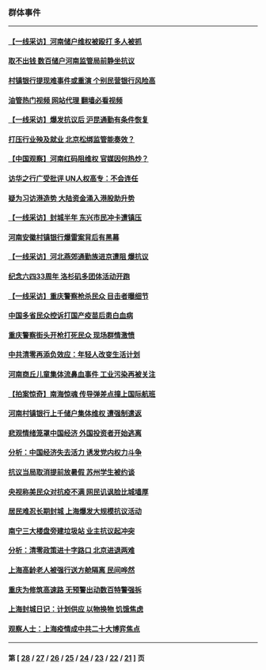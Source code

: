 ### 群体事件
---
#### [【一线采访】河南储户维权被殴打 多人被抓](../../pages/ncid279/n13768629.md?06281645) 
#### [取不出钱 数百储户河南监管局前静坐抗议](../../pages/ncid279/n13767198.md?06281645) 
#### [村镇银行提现难事件或重演 个别民营银行风险高](../../pages/ncid279/n13764495.md?06281645) 
#### [油管热门视频 网站代理 翻墙必看视频](http://209.222.30.114:81/youtube.html?06281645)
#### [【一线采访】爆发抗议后 沪昆通勤有条件恢复](../../pages/ncid279/n13763504.md?06281645) 
#### [打压行业殃及就业 北京松绑监管能奏效？](../../pages/ncid279/n13761130.md?06281645) 
#### [【中国观察】河南红码阻维权 官媒因何热炒？](../../pages/ncid279/n13760146.md?06281645) 
#### [访华之行广受批评 UN人权高专：不会连任](../../pages/ncid279/n13758655.md?06281645) 
#### [疑为习访港造势 大陆资金涌入港股助升势](../../pages/ncid279/n13756127.md?06281645) 
#### [【一线采访】封城半年 东兴市民冲卡遭镇压](../../pages/ncid279/n13754277.md?06281645) 
#### [河南安徽村镇银行爆雷案背后有黑幕](../../pages/ncid279/n13754230.md?06281645) 
#### [【一线采访】河北燕郊通勤族进京遭阻 爆抗议](../../pages/ncid279/n13749999.md?06281645) 
#### [纪念六四33周年 洛杉矶多团体活动开跑](../../pages/ncid279/n13749760.md?06281645) 
#### [【一线采访】重庆警察枪杀民众 目击者曝细节](../../pages/ncid279/n13749360.md?06281645) 
#### [中国多省民众控诉打国产疫苗后患白血病](../../pages/ncid279/n13748740.md?06281645) 
#### [重庆警察街头开枪打死民众 现场群情激愤](../../pages/ncid279/n13749070.md?06281645) 
#### [中共清零再添负效应：年轻人改变生活计划](../../pages/ncid279/n13748102.md?06281645) 
#### [河南商丘儿童集体流鼻血事件 工业污染再被关注](../../pages/ncid279/n13747065.md?06281645) 
#### [【拍案惊奇】南海惊魂 传导弹差点撞上国际航班](../../pages/ncid279/n13746784.md?06281645) 
#### [河南村镇银行上千储户集体维权 遭强制遣返](../../pages/ncid279/n13743906.md?06281645) 
#### [悲观情绪笼罩中国经济 外国投资者开始逃离](../../pages/ncid279/n13743825.md?06281645) 
#### [分析：中国经济失去活力 诱发党内权力斗争](../../pages/ncid279/n13740219.md?06281645) 
#### [抗议当局取消提前放暑假 苏州学生被约谈](../../pages/ncid279/n13738981.md?06281645) 
#### [央视称美民众对抗疫不满 网民讥讽脸比城墙厚](../../pages/ncid279/n13738685.md?06281645) 
#### [居民难忍长期封城 上海爆发大规模抗议活动](../../pages/ncid279/n13724894.md?06281645) 
#### [南宁三大楼盘旁建垃圾站 业主抗议起冲突](../../pages/ncid279/n13723244.md?06281645) 
#### [分析：清零政策进十字路口 北京进退两难](../../pages/ncid279/n13722760.md?06281645) 
#### [上海高龄老人被强行送方舱隔离 民间哗然](../../pages/ncid279/n13717318.md?06281645) 
#### [重庆为修筑高速路 无预警出动数百特警强拆](../../pages/ncid279/n13716893.md?06281645) 
#### [上海封城日记：计划供应 以物换物 饥饿焦虑](../../pages/ncid279/n13715646.md?06281645) 
#### [观察人士：上海疫情成中共二十大博弈焦点](../../pages/ncid279/n13713349.md?06281645) 

---
#### 第 [ [28](./28.md?06281645) / [27](./27.md?06281645) / [26](./26.md?06281645) / [25](./25.md?06281645) / [24](./24.md?06281645) / [23](./23.md?06281645) / [22](./22.md?06281645) / [21](./21.md?06281645) ] 页
